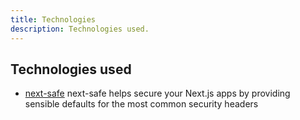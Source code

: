 ```yaml
---
title: Technologies
description: Technologies used.
---
```


## Technologies used
* [next-safe](https://www.npmjs.com/package/next-safe) next-safe helps secure your Next.js apps by providing sensible defaults for the most common security headers

